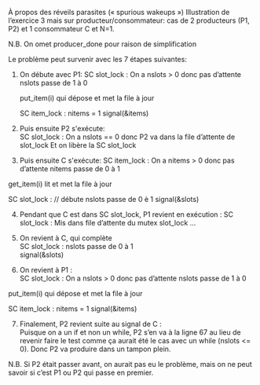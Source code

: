 À propos des réveils parasites (« spurious wakeups ») 
Illustration de l’exercice 3 mais sur producteur/consommateur: cas de 2 producteurs (P1, P2) et 1 consommateur C et N=1.

N.B. On omet producer_done pour raison de simplification

Le problème peut survenir avec les 7 étapes suivantes: 

1) On débute avec P1:
   	SC slot_lock : 
		On a nslots  > 0  donc pas d’attente 
	nslots passe de 1 à 0 

	put_item(i) qui dépose et met la file à jour 

	SC item_lock : 
		nitems = 1 
		signal(&items)  

3) Puis ensuite P2 s'exécute:  
  SC slot_lock : 
    On a nslots  == 0  donc P2 va dans la file d’attente de slot_lock 
    Et on libère la SC slot_lock  

4) Puis ensuite C s'exécute: 
  SC item_lock : 
    On a nitems  > 0  donc pas d’attente 
    nitems passe de 0 à 1 

  get_item(i) lit  et met la file à jour 

  SC slot_lock :       // débute 
    nslots passe de 0 è 1 
    signal(&slots)  

4) Pendant que C  est  dans SC slot_lock, P1 revient en exécution : 
  SC slot_lock : 
    Mis dans file d’attente du mutex slot_lock … 
   
5) On revient à C, qui complète  
  SC slot_lock : 
    nslots passe de 0 à 1  
    signal(&slots) 

6) On revient à P1 :  
  SC slot_lock : 
    On a nslots >  0  donc pas d’attente 
    nslots passe de 1 à 0 

  put_item(i) qui dépose et met la file à jour 

  SC item_lock : 
    nitems = 1 
    signal(&items)  

7) Finalement, P2 revient suite au signal de C :  
   Puisque on a un if et non un while, P2 s’en va à la ligne 67 au lieu de revenir faire le test comme ça aurait été le cas avec un while (nslots <= 0). 
   Donc P2 va produire dans un tampon plein. 

N.B. Si P2 était passer avant, on aurait pas eu le problème, mais on ne peut savoir si c’est P1 ou P2 qui passe en premier.


